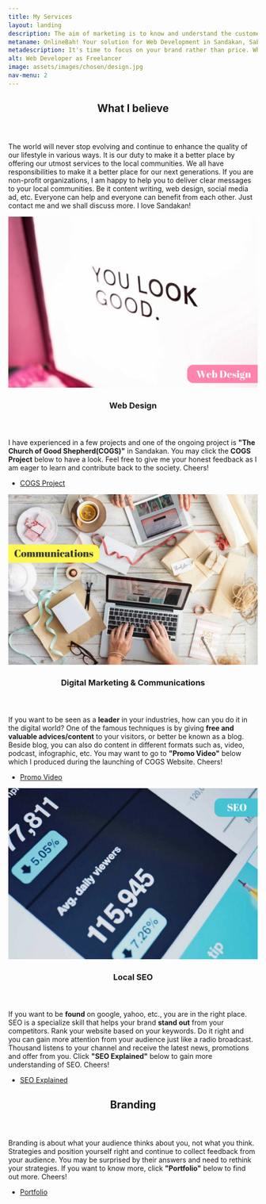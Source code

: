 ```yaml
---
title: My Services
layout: landing
description: The aim of marketing is to know and understand the customer so well<br>the product or service fits him and sells itself.
metaname: OnlineBah! Your solution for Web Development in Sandakan, Sabah.
metadescription: It's time to focus on your brand rather than price. What do you think your customers think of you?
alt: Web Developer as Freelancer
image: assets/images/chosen/design.jpg
nav-menu: 2
---
```


<!-- Main -->
<div id="main">

<!-- One -->
<section id="one">
	<div class="inner">
		<header class="major">
			<h2>What I believe</h2>
		</header>
		<p>The world will never stop evolving and continue to enhance the quality of our lifestyle in various ways. It is our duty to make it a better place by offering our utmost services to the local communities. We all have responsibilities to make it a better place for our next generations. If you are non-profit organizations, I am happy to help you to deliver clear messages to your local communities. Be it content writing, web design, social media ad, etc. Everyone can help and everyone can benefit from each other. Just contact me and we shall discuss more. I love Sandakan!</p>
	</div>
</section>

<!-- Two -->
<section id="two" class="spotlights">
	<section>
		<a href="www.cogssandakan.com" target="_blank" class="image">
			<img src="assets/images/chosen/web-design.jpg" alt="" data-position="center center" />
		</a>
		<div class="content">
			<div class="inner">
				<header class="major">
					<h3>Web Design</h3>
				</header>
				<p>I have experienced in a few projects and one of the ongoing project is <strong>"The Church of Good Shepherd(COGS)"</strong> in Sandakan. You may click the <strong>COGS Project</strong> below to have a look. Feel free to give me your honest feedback as I am eager to learn and contribute back to the society. Cheers!</p>
				<ul class="actions">
					<li><a href="www.cogssandakan.com" class="button" target="_blank">COGS Project</a></li>
				</ul>
			</div>
		</div>
	</section>
	<section>
		<a href="https://www.youtube.com/watch?v=0bExjOkPI0w" target="_blank" class="image">
			<img src="assets/images/chosen/communication.jpg" alt="" data-position="top center" />
		</a>
		<div class="content">
			<div class="inner">
				<header class="major">
					<h3>Digital Marketing & Communications</h3>
				</header>
				<p>If you want to be seen as a <strong>leader</strong> in your industries, how can you do it in the digital world? One of the famous techniques is by giving <strong>free and valuable advices/content</strong> to your visitors, or better be known as a blog. Beside blog, you can also do content in different formats such as, video, podcast, infographic, etc. You may want to go to <strong>"Promo Video"</strong> below which I produced during the launching of COGS Website. Cheers!</p>
				<ul class="actions">
					<li><a href="https://www.youtube.com/watch?v=0bExjOkPI0w" class="button" target="_blank">Promo Video</a></li>
				</ul>
			</div>
		</div>
	</section>
	<section>
		<a href="https://www.youtube.com/watch?v=hF515-0Tduk" target="_blank" class="image">
			<img src="assets/images/chosen/local-seo.jpg" alt="" data-position="25% 25%" />
		</a>
		<div class="content">
			<div class="inner">
				<header class="major">
					<h3>Local SEO</h3>
				</header>
				<p>If you want to be <strong>found</strong> on google, yahoo, etc., you are in the right place. SEO is a specialize skill that helps your brand <strong>stand out</strong> from your competitors. Rank your website based on your keywords. Do it right and you can gain more attention from your audience just like a radio broadcast. Thousand listens to your channel and receive the latest news, promotions and offer from you. Click <strong>"SEO Explained"</strong> below to gain more understanding of SEO. Cheers!</p>
				<ul class="actions">
					<li><a href="https://www.youtube.com/watch?v=hF515-0Tduk" class="button" target="_blank">SEO Explained</a></li>
				</ul>
			</div>
		</div>
	</section>
</section>

<!-- Three -->
<section id="three">
	<div class="inner">
		<header class="major">
			<h2>Branding</h2>
		</header>
		<p>Branding is about what your audience thinks about you, not what you think. Strategies and position yourself right and continue to collect feedback from your audience. You may be surprised by their answers and need to rethink your strategies. If you want to know more, click <strong>"Portfolio"</strong> below to find out more. Cheers!</p>
		<ul class="actions">
			<li><a href="portfolio.html" class="button next">Portfolio</a></li>
		</ul>
	</div>
</section>

</div>
